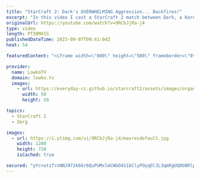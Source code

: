 ```yaml
---
title: "StarCraft 2: Dark's OVERWHELMING Aggression... Backfires!"
excerpt: "In this video I cast a StarCraft 2 match between Dark, a Korean Zerg player, and Cyan, a Chinese Protoss player. Dark tries to overwhelm Cyan with his aggressive and relentless attacks, but Cyan manages to defend and counter with his superior army and technology. Watch as Dark’s overconfidence backfires"
originalUrl: https://youtube.com/watch?v=9RCbJjRa-j4
type: video
length: PT30M41S
publishedDateTime: 2023-09-07T09:41:04Z
heat: 54

featuredContent: "<iframe width=\"800\" height=\"500\" frameborder=\"0\" src=\"https://www.youtube.com/embed/9RCbJjRa-j4\" allow=\"accelerometer; autoplay; encrypted-media; gyroscope; picture-in-picture\" allowfullscreen></iframe>"

provider:
  name: LowkoTV
  domain: lowko.tv
  images:
    - url: https://everyday-cc.github.io/starcraft2/assets/images/organizations/lowko.tv-50x50.jpg
      width: 50
      height: 50

topics:
  - StarCraft 2
  - Zerg

images:
  - url: https://i.ytimg.com/vi/9RCbJjRa-j4/maxresdefault.jpg
    width: 1280
    height: 720
    isCached: true

secured: "yYc+otzfrnNNJ972k66r6QuPUMxlmCWGO4S1bClyPOyqOl3L3qmRgUQ0O8RlptKoUET08n3MxaxuKEHgMxWozVz19tDZFDvH7DY8x+PNPTmF2AVLuE3Uwuf4AnGwLMToIMh5vs/r9IecAvf/B6ZIDdoo8U+PQlAmgURo6DEhPxDZiV6Qb63XUEWtuDEtxu1qXFWYJ/wV+EVGxFDceRJPjPv/R0QA8GwNRaDy/2AZkEDk568az8oCQU8SWx85bEV8zdITYMN5lNgvBu1zefxaHwBic2Y8oxsGNJfy8QX/af4XrvlI+M6u8xBGzatAQcgC8tSpv21tZisTL7/D3fTx0v8aDdNa4vNVOv7msG7vk1W8iJNAO2k+ZKzUl3unL6y/CyCD4fHCBaux8wclo/4fjlGsHUWnZ7b6yEE6E8ljFPw=;+k/nMFVp77wafFmqs3p+Iw=="
---
```


